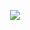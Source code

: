 <p align="center">
  <img src="https://github.com/zenxs/zenxs/blob/main/images/image.gif?raw=true" />
</p>
